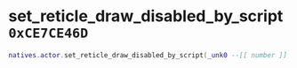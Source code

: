 # set_reticle_draw_disabled_by_script `0xCE7CE46D`

```lua
natives.actor.set_reticle_draw_disabled_by_script(_unk0 --[[ number ]], _unk1 --[[ number ]])
```